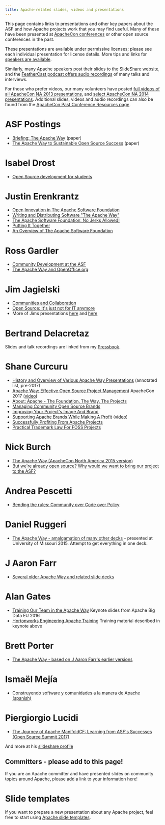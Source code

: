 ```yaml
---
title: Apache-related slides, videos and presentations
---
```


This page contains links to presentations and other key papers about the ASF and how
Apache projects work that you may find useful.  Many of these have
been presented at [ApacheCon conferences](http://events.apache.org) or
other open source conferences in the past.

These presentations are available under permissive licenses; please see
each individual presentation for license details.  More tips and links for
[speakers are available](/speakers/index.html).

Similarly, many Apache speakers post their slides to the [SlideShare website](//www.slideshare.net/search/slideshow?searchfrom=header&q=apache+software),
and the [FeatherCast podcast offers audio recordings](//feathercast.apache.org/) of many talks and interviews.

For those who prefer videos, our many volunteers have posted
[full videos of all ApacheCon NA 2013 presentations](https://www.youtube.com/user/TheApacheFoundation/playlists), and
[select ApacheCon NA 2014 presentations](https://www.youtube.com/playlist?list=PLU2OcwpQkYCzvGxZgVOunTs-3iEao6YJc).
Additional slides, videos and audio recordings can also be found from the
[ApacheCon Past Conference Resources page](https://wiki.apache.org/apachecon/Past_Conference_Resources).

# ASF Postings
- [Briefing: The Apache Way](https://www.apache.org/theapacheway/index.html) (paper)
- [The Apache Way to Sustainable Open Source Success](https://blogs.apache.org/foundation/entry/the-apache-way-to-sustainable)  (paper)

# Isabel Drost
  - [Open Source development for students][1]

# Justin Erenkrantz

  - [Open Innovation in The Apache Software Foundation][2]
  - [Writing and Distributing Software "The Apache Way"][3]
  - [The Apache Software Foundation: No Jerks Allowed!][4]
  - [Putting It Together][5]
  - [An Overview of The Apache Software Foundation][6]

# Ross Gardler
  - [Community Development at the ASF][7]
  - [The Apache Way and OpenOffice.org][8]

# Jim Jagielski
  - [Communities and Collaboration][9]
  - [Open Source: It's just not for IT anymore][10]
  - More of Jims presentations [here][11] and [here][12]

# Bertrand Delacretaz

Slides and talk recordings are linked from my [Pressbook](https://pinboard.in/u:bdelacretaz/t:pressbook/).

# Shane Curcuru
 - [History and Overview of Various Apache Way Presentations](http://shaneslides.com/2017/04/History-Of-The-Apache-Way/) (annotated list, pre-2017)
 - [Apache Way: Effective Open Source Project Management](http://shaneslides.com/apachecon/TheApacheWay-Intro-ApacheConNA2017.html) ApacheCon 2017 ([video](https://www.youtube.com/watch?v=hpAv54KIgK8))
 - [About: Apache - The Foundation, The Way, The Projects](http://communityovercode.com/2012/05/camelone-2012-presentation/)
 - [Managing Community Open Source Brands](http://communityovercode.com/2012/07/oscon-presentation/)
 - [Improving Your Project's Image And Brand](http://www.slideshare.net/shanecurcuru/improving-your-apache-projects-image-and-brand)
 - [Supporting Apache Brands While Making A Profit](http://events.linuxfoundation.org/sites/events/files/slides/SupportingApacheBrandsWhileMakingAProfit-SCurcuru-ApacheCon2014.pdf) ([video](https://www.youtube.com/watch?v=8cQMhysKeyU))
 - [Successfully Profiting From Apache Projects](http://www.slideshare.net/shanecurcuru/successfully-profiting-from-apache-brands)
 - [Practical Trademark Law For FOSS Projects](http://www.slideshare.net/shanecurcuru/practical-trademark-law-for-foss-projects)

# Nick Burch
 - [The Apache Way (ApacheCon North America 2015 version)](http://home.apache.org/~nick/Talks/ApacheConNA15/TheApacheWay15.pdf)
 - [But we're already open source? Why would we want to bring our project to the ASF?](http://home.apache.org/~nick/Talks/ApacheConNA16/ButWereAlreadyOpen.pdf)

# Andrea Pescetti
 - [Bending the rules: Community over Code over Policy](http://www.slideshare.net/pescetti/bending-the-rules-community-over-code-over-policy-apachecon-2014)

# Daniel Ruggeri
 - [The Apache Way - amalgamation of many other decks](http://people.apache.org/~druggeri/presentations/TheApacheWay.odp) - presented at University of Missouri 2015. Attempt to get everything in one deck.

# J Aaron Farr
 - [Several older Apache Way and related slide decks](http://www.slideshare.net/jaaronfarr/presentations)

# Alan Gates
 - [Training Our Team in the Apache Way](http://www.slideshare.net/alanfgates/keynote-apache-bdeunov2016) Keynote slides from Apache Big Data EU 2016
 - [Hortonworks Engineering Apache Training](http://www.slideshare.net/alanfgates/hortonworks-apache-training) Training material described in keynote above

# Brett Porter
 - [The Apache Way - based on J Aaron Farr's earlier versions](https://www.slideshare.net/brettporter/the-apache-way-dataworks-summit-2017)

# Ismaël Mejía
 - [Construyendo software y comunidades a la manera de Apache (spanish)](https://iemejia.github.io/slides/201806-Construyendo%20software%20y%20comunidades%20a%20la%20manera%20de%20Apache.pdf)
 
# Piergiorgio Lucidi
 - [The Journey of Apache ManifoldCF: Learning from ASF's Successes (Open Source Summit 2017)](https://www.slideshare.net/PiergiorgioLucidi/the-journey-of-apache-manifoldcf-learning-from-asfs-successes-81289363)

And more at his [slideshare profile](https://www.slideshare.net/PiergiorgioLucidi)

## Committers - please add to this page!

If you are an Apache committer and have presented slides on community topics
around Apache, please add a link to your information here!

# Slide templates

If you want to prepare a new presentation about any Apache project, feel free to start using [Apache slide templates](https://svn.apache.org/repos/asf/comdev/slide-templates/).

  [1]: http://isabel-drost.de/hadoop/slides/christoph.pdf
  [2]: http://www.erenkrantz.com/apachecon/TransferSummit%20-%20Open%20Innovation.pdf
  [3]: http://www.erenkrantz.com/apachecon/OSBC%20-%20No%20Jerks%20Allowed.pdf
  [4]: http://www.erenkrantz.com/apachecon/JASIG%20-%20No%20Jerks%20Allowed.pdf
  [5]: http://www.erenkrantz.com/apachecon/Apache%20Roadshow%20Asia%202009.pdf
  [6]: http://www.erenkrantz.com/apachecon/SAP%20Apache%20Intro.pdf
  [7]: http://www.slideshare.net/bosc2010/gardler-bosc2010-communitydevelopmentattheasf
  [8]: http://www.slideshare.net/rgardler/the-apache-way-and-openofficeorg
  [9]: http://people.apache.org/~jim/presos/IOOS2011/Creating_Community.pdf
  [10]: http://people.apache.org/~jim/presos/OR2011/Open_Source_NotJust.pdf
  [11]: http://people.apache.org/~jim/presos/
  [12]: http://www.slideshare.net/jimjag/

